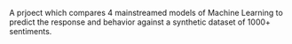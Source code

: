A prjoect which compares 4 mainstreamed models of Machine Learning to predict the response and behavior against a synthetic dataset of 1000+ sentiments.
